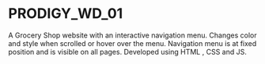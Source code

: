 # PRODIGY_WD_01
A Grocery Shop website with an interactive navigation menu.
Changes color and style when scrolled or hover over the menu.
Navigation menu is at fixed position and is visible on all pages.
Developed using HTML , CSS and JS.
